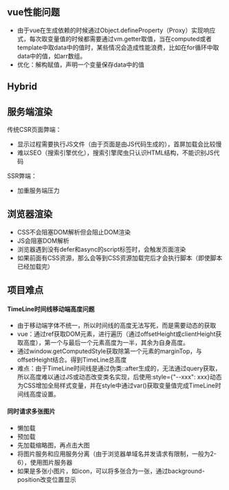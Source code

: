 ## vue性能问题

* 由于vue在生成依赖的时候通过Object.defineProperty（Proxy）实现响应式，每次取变量值的时候都需要通过vm.getter取值，当在computed或者template中取data中的值时，某些情况会造成性能浪费，比如在for循环中取data中的值，如arr数组。
* 优化：解构赋值，声明一个变量保存data中的值

## Hybrid

## 服务端渲染

传统CSR页面弊端：

* 显示过程需要执行JS文件（由于页面是由JS代码生成的），首屏加载会比较慢
* 难以SEO（搜索引擎优化），搜索引擎爬虫只认识HTML结构，不能识别JS代码

SSR弊端：

* 加重服务端压力

## 浏览器渲染

* CSS不会阻塞DOM解析但会阻止DOM渲染
* JS会阻塞DOM解析
* 浏览器遇到没有defer和async的script标签时，会触发页面渲染
* 如果前面有CSS资源，那么会等到CSS资源加载完后才会执行脚本（即使脚本已经加载完）

## 项目难点

#### TimeLine时间线移动端高度问题

* 由于移动端字体不统一，所以时间线的高度无法写死，而是需要动态的获取
* vue：通过ref获取DOM元素，进行遍历（通过offsetHeight或clientHeight获取高度），第一个与最后一个元素高度为一半，其余为自身高度。
* 通过window.getComputedStyle获取除第一个元素的marginTop，与offsetHeight结合。得到TimeLine总高度
* 难点：由于TimeLine时间线是通过伪类::after生成的，无法通过query获取，所以高度难以通过JS或动态改变类名实现，后使用:style={"--xxx": xxx}动态为CSS增加全局样式变量，并在style中通过var()获取变量值完成TimeLine时间线高度设置。

#### 同时请求多张图片

* 懒加载
* 预加载
* 先加载缩略图，再点击大图
* 将图片服务和应用服务分离（由于浏览器单域名并发请求有限制，一般为2-6），使用图片服务器
* 如果是多张小图片，如icon，可以将多张合为一张，通过background-position改变位置显示